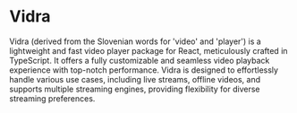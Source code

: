 # Vidra

Vidra (derived from the Slovenian words for 'video' and 'player') is a lightweight and fast video player package for React, meticulously crafted in TypeScript. It offers a fully customizable and seamless video playback experience with top-notch performance. Vidra is designed to effortlessly handle various use cases, including live streams, offline videos, and supports multiple streaming engines, providing flexibility for diverse streaming preferences.
